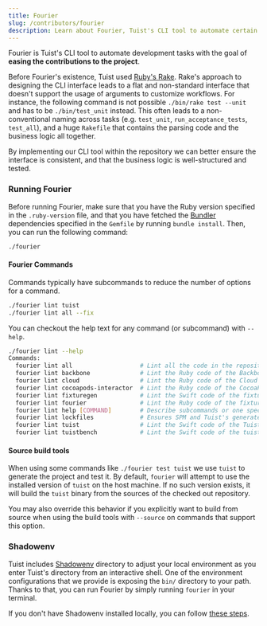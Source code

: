 ```yaml
---
title: Fourier
slug: /contributors/fourier
description: Learn about Fourier, Tuist's CLI tool to automate certain development tasks.
---
```


Fourier is Tuist's CLI tool to automate development tasks with the goal of **easing the contributions to the project**.

Before Fourier's existence, Tuist used [Ruby's Rake](https://github.com/ruby/rake). Rake's approach to designing the CLI interface leads to a flat and non-standard interface that doesn't support the usage of arguments to customize workflows. For instance, the following command is not possible `./bin/rake test --unit` and has to be `./bin/test_unit` instead. This often leads to a non-conventional naming across tasks (e.g. `test_unit`, `run_acceptance_tests`, `test_all`), and a huge `Rakefile` that contains the parsing code and the business logic all together.

By implementing our CLI tool within the repository we can better ensure the interface is consistent, and that the business logic is well-structured and tested.

### Running Fourier

Before running Fourier, make sure that you have the Ruby version specified in the `.ruby-version` file, and that you have fetched the [Bundler](https://bundler.io) dependencies specified in the `Gemfile` by running `bundle install`. Then, you can run the following command:

```bash
./fourier
```

#### Fourier Commands

Commands typically have subcommands to reduce the number of options for a command.

```bash
./fourier lint tuist
./fourier lint all --fix
```

You can checkout the help text for any command (or subcommand) with `--help`.

```bash
./fourier lint --help
Commands:
  fourier lint all                   # Lint all the code in the repository
  fourier lint backbone              # Lint the Ruby code of the Backbone project
  fourier lint cloud                 # Lint the Ruby code of the Cloud project
  fourier lint cocoapods-interactor  # Lint the Ruby code of the CocoaPods interactor project
  fourier lint fixturegen            # Lint the Swift code of the fixturegen project
  fourier lint fourier               # Lint the Ruby code of the fixturegen project
  fourier lint help [COMMAND]        # Describe subcommands or one specific subcommand
  fourier lint lockfiles             # Ensures SPM and Tuist's generated lockfiles are consistent
  fourier lint tuist                 # Lint the Swift code of the Tuist CLI
  fourier lint tuistbench            # Lint the Swift code of the tuistbench project
```

#### Source build tools

When using some commands like `./fourier test tuist` we use `tuist` to generate the project and test it.
By default, `fourier` will attempt to use the installed version of `tuist` on the host machine. If no such version exists, it will build the `tuist` binary from the sources of the checked out repository.

You may also override this behavior if you explicitly want to build from source when using the build tools with `--source` on commands that support this option.

### Shadowenv

Tuist includes [Shadowenv](https://shopify.github.io/shadowenv/) directory to adjust your local environment as you enter Tuist's directory from an interactive shell. One of the environment configurations that we provide is exposing the `bin/` directory to your path. Thanks to that, you can run Fourier by simply running `fourier` in your terminal.

If you don't have Shadowenv installed locally, you can follow [these steps](https://shopify.github.io/shadowenv/getting-started/#installation).
